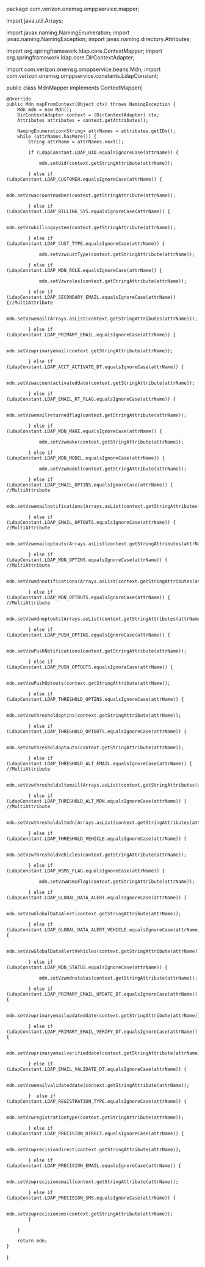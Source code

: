 package com.verizon.onemsg.omppservice.mapper;

import java.util.Arrays;

import javax.naming.NamingEnumeration;
import javax.naming.NamingException;
import javax.naming.directory.Attributes;

import org.springframework.ldap.core.ContextMapper;
import org.springframework.ldap.core.DirContextAdapter;

import com.verizon.onemsg.omppservice.beans.Mdn;
import com.verizon.onemsg.omppservice.constants.LdapConstant;

public class MdnMapper implements ContextMapper<Mdn>{

	@Override
	public Mdn mapFromContext(Object ctx) throws NamingException {
		Mdn mdn = new Mdn();
		DirContextAdapter context = (DirContextAdapter) ctx;
		Attributes attributes = context.getAttributes();	

		NamingEnumeration<String> attrNames = attributes.getIDs();
		while (attrNames.hasMore()) {
			String attrName = attrNames.next();
			
			if (LdapConstant.LDAP_UID.equalsIgnoreCase(attrName)) {
				
				mdn.setUid(context.getStringAttribute(attrName));
				
			} else if (LdapConstant.LDAP_CUSTOMER.equalsIgnoreCase(attrName)) {
				
				mdn.setVzwaccountnumber(context.getStringAttribute(attrName));
				
			} else if (LdapConstant.LDAP_BILLING_SYS.equalsIgnoreCase(attrName)) {
				
				mdn.setVzwbillingsystem(context.getStringAttribute(attrName));
				
			} else if (LdapConstant.LDAP_CUST_TYPE.equalsIgnoreCase(attrName)) {
				
				mdn.setVzwcustType(context.getStringAttribute(attrName));
				
			} else if (LdapConstant.LDAP_MDN_ROLE.equalsIgnoreCase(attrName)) {
				
				mdn.setVzwroles(context.getStringAttribute(attrName));
				
			} else if (LdapConstant.LDAP_SECONDARY_EMAIL.equalsIgnoreCase(attrName)) {//MultiAttribute
				
				mdn.setVzwemail(Arrays.asList(context.getStringAttributes(attrName)));
				
			} else if (LdapConstant.LDAP_PRIMARY_EMAIL.equalsIgnoreCase(attrName)) {
				
				mdn.setVzwprimaryemail(context.getStringAttribute(attrName));
				
			} else if (LdapConstant.LDAP_ACCT_ACTIVATE_DT.equalsIgnoreCase(attrName)) {
				
				mdn.setVzwaccountactivateddate(context.getStringAttribute(attrName));
				
			} else if (LdapConstant.LDAP_EMAIL_RT_FLAG.equalsIgnoreCase(attrName)) {
				
				mdn.setVzwemailreturnedflag(context.getStringAttribute(attrName));
				
			} else if (LdapConstant.LDAP_MDN_MAKE.equalsIgnoreCase(attrName)) {
				
				mdn.setVzwmake(context.getStringAttribute(attrName));
				
			} else if (LdapConstant.LDAP_MDN_MODEL.equalsIgnoreCase(attrName)) {
				
				mdn.setVzwmodel(context.getStringAttribute(attrName));
				
			} else if (LdapConstant.LDAP_EMAIL_OPTINS.equalsIgnoreCase(attrName)) { //MultiAttribute
				
				mdn.setVzwemailnotifications(Arrays.asList(context.getStringAttributes(attrName)));
				
			} else if (LdapConstant.LDAP_EMAIL_OPTOUTS.equalsIgnoreCase(attrName)) { //MultiAttribute
				
				mdn.setVzwemailoptouts(Arrays.asList(context.getStringAttributes(attrName)));
				
			} else if (LdapConstant.LDAP_MDN_OPTINS.equalsIgnoreCase(attrName)) { //MultiAttribute
				
				mdn.setVzwmdnnotifications(Arrays.asList(context.getStringAttributes(attrName)));
				
			} else if (LdapConstant.LDAP_MDN_OPTOUTS.equalsIgnoreCase(attrName)) { //MultiAttribute
				
				mdn.setVzwmdnoptouts(Arrays.asList(context.getStringAttributes(attrName)));
				
			} else if (LdapConstant.LDAP_PUSH_OPTINS.equalsIgnoreCase(attrName)) {
				
				mdn.setVzwPushNotifications(context.getStringAttribute(attrName));
				
			} else if (LdapConstant.LDAP_PUSH_OPTOUTS.equalsIgnoreCase(attrName)) {
				
				mdn.setVzwPushOptouts(context.getStringAttribute(attrName));
				
			} else if (LdapConstant.LDAP_THRESHOLD_OPTINS.equalsIgnoreCase(attrName)) {
				
				mdn.setVzwthresholdoptins(context.getStringAttribute(attrName));
				
			} else if (LdapConstant.LDAP_THRESHOLD_OPTOUTS.equalsIgnoreCase(attrName)) {
				
				mdn.setVzwthresholdoptouts(context.getStringAttribute(attrName));
				
			} else if (LdapConstant.LDAP_THRESHOLD_ALT_EMAIL.equalsIgnoreCase(attrName)) { //MultiAttribute
				
				mdn.setVzwthresholdaltemail(Arrays.asList(context.getStringAttributes(attrName)));
				
			} else if (LdapConstant.LDAP_THRESHOLD_ALT_MDN.equalsIgnoreCase(attrName)) { //MultiAttribute
				
				mdn.setVzwthresholdaltmdn(Arrays.asList(context.getStringAttributes(attrName)));
				
			} else if (LdapConstant.LDAP_THRESHOLD_VEHICLE.equalsIgnoreCase(attrName)) {
				
				mdn.setVzwThresholdVehicles(context.getStringAttribute(attrName));
				
			} else if (LdapConstant.LDAP_WSMS_FLAG.equalsIgnoreCase(attrName)) {
				
				mdn.setVzwWsmsFlag(context.getStringAttribute(attrName));
				
			} else if (LdapConstant.LDAP_GLOBAL_DATA_ALERT.equalsIgnoreCase(attrName)) {
				
				mdn.setVzwGlobalDataAlert(context.getStringAttribute(attrName));
				
			} else if (LdapConstant.LDAP_GLOBAL_DATA_ALERT_VEHICLE.equalsIgnoreCase(attrName)) {
				
				mdn.setVzwGlobalDataAlertVehicles(context.getStringAttribute(attrName));
				
			} else if (LdapConstant.LDAP_MDN_STATUS.equalsIgnoreCase(attrName)) {
				
				mdn.setVzwmdnstatus(context.getStringAttribute(attrName));
				
			} else if (LdapConstant.LDAP_PRIMARY_EMAIL_UPDATE_DT.equalsIgnoreCase(attrName)) {
				
				mdn.setVzwprimaryemailupdateddate(context.getStringAttribute(attrName));
				
			} else if (LdapConstant.LDAP_PRIMARY_EMAIL_VERIFY_DT.equalsIgnoreCase(attrName)) {
				
				mdn.setVzwprimaryemailverifieddate(context.getStringAttribute(attrName));
				
			} else if (LdapConstant.LDAP_EMAIL_VALIDATE_DT.equalsIgnoreCase(attrName)) {
				
				mdn.setVzwemailvalidateddate(context.getStringAttribute(attrName));
				
			}  else if (LdapConstant.LDAP_REGISTRATION_TYPE.equalsIgnoreCase(attrName)) {
				
				mdn.setVzwregistrationtype(context.getStringAttribute(attrName));
				
			} else if (LdapConstant.LDAP_PRECISION_DIRECT.equalsIgnoreCase(attrName)) {

				mdn.setVzwprecisiondirect(context.getStringAttribute(attrName));

			} else if (LdapConstant.LDAP_PRECISION_EMAIL.equalsIgnoreCase(attrName)) {

				mdn.setVzwprecisionemail(context.getStringAttribute(attrName));

			} else if (LdapConstant.LDAP_PRECISION_SMS.equalsIgnoreCase(attrName)) {

				mdn.setVzwprecisionsms(context.getStringAttribute(attrName));                                                                                                    
			}                                                                                                                                    

		}
		
		return mdn;
	}

}
